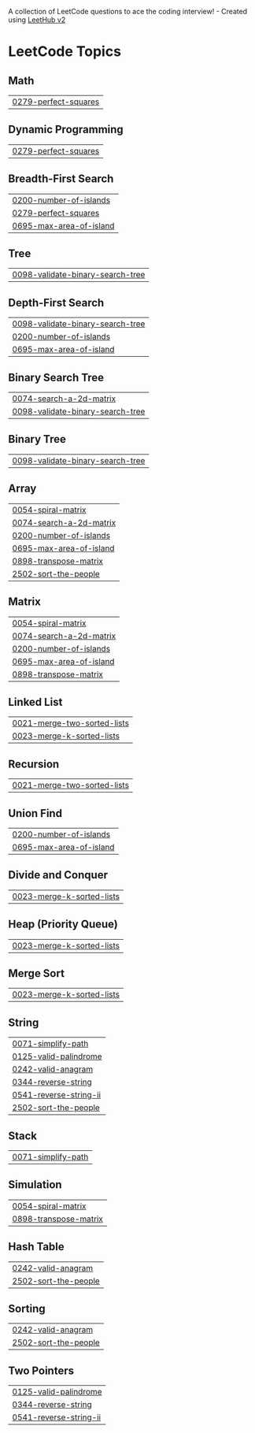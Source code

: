 A collection of LeetCode questions to ace the coding interview! - Created using [LeetHub v2](https://github.com/arunbhardwaj/LeetHub-2.0)
<!---LeetCode Topics Start-->
# LeetCode Topics
## Math
|  |
| ------- |
| [0279-perfect-squares](https://github.com/Threshik/LeetCode1/tree/master/0279-perfect-squares) |
## Dynamic Programming
|  |
| ------- |
| [0279-perfect-squares](https://github.com/Threshik/LeetCode1/tree/master/0279-perfect-squares) |
## Breadth-First Search
|  |
| ------- |
| [0200-number-of-islands](https://github.com/Threshik/LeetCode1/tree/master/0200-number-of-islands) |
| [0279-perfect-squares](https://github.com/Threshik/LeetCode1/tree/master/0279-perfect-squares) |
| [0695-max-area-of-island](https://github.com/Threshik/LeetCode1/tree/master/0695-max-area-of-island) |
## Tree
|  |
| ------- |
| [0098-validate-binary-search-tree](https://github.com/Threshik/LeetCode1/tree/master/0098-validate-binary-search-tree) |
## Depth-First Search
|  |
| ------- |
| [0098-validate-binary-search-tree](https://github.com/Threshik/LeetCode1/tree/master/0098-validate-binary-search-tree) |
| [0200-number-of-islands](https://github.com/Threshik/LeetCode1/tree/master/0200-number-of-islands) |
| [0695-max-area-of-island](https://github.com/Threshik/LeetCode1/tree/master/0695-max-area-of-island) |
## Binary Search Tree
|  |
| ------- |
| [0074-search-a-2d-matrix](https://github.com/Threshik/LeetCode1/tree/master/0074-search-a-2d-matrix) |
| [0098-validate-binary-search-tree](https://github.com/Threshik/LeetCode1/tree/master/0098-validate-binary-search-tree) |
## Binary Tree
|  |
| ------- |
| [0098-validate-binary-search-tree](https://github.com/Threshik/LeetCode1/tree/master/0098-validate-binary-search-tree) |
## Array
|  |
| ------- |
| [0054-spiral-matrix](https://github.com/Threshik/LeetCode1/tree/master/0054-spiral-matrix) |
| [0074-search-a-2d-matrix](https://github.com/Threshik/LeetCode1/tree/master/0074-search-a-2d-matrix) |
| [0200-number-of-islands](https://github.com/Threshik/LeetCode1/tree/master/0200-number-of-islands) |
| [0695-max-area-of-island](https://github.com/Threshik/LeetCode1/tree/master/0695-max-area-of-island) |
| [0898-transpose-matrix](https://github.com/Threshik/LeetCode1/tree/master/0898-transpose-matrix) |
| [2502-sort-the-people](https://github.com/Threshik/LeetCode1/tree/master/2502-sort-the-people) |
## Matrix
|  |
| ------- |
| [0054-spiral-matrix](https://github.com/Threshik/LeetCode1/tree/master/0054-spiral-matrix) |
| [0074-search-a-2d-matrix](https://github.com/Threshik/LeetCode1/tree/master/0074-search-a-2d-matrix) |
| [0200-number-of-islands](https://github.com/Threshik/LeetCode1/tree/master/0200-number-of-islands) |
| [0695-max-area-of-island](https://github.com/Threshik/LeetCode1/tree/master/0695-max-area-of-island) |
| [0898-transpose-matrix](https://github.com/Threshik/LeetCode1/tree/master/0898-transpose-matrix) |
## Linked List
|  |
| ------- |
| [0021-merge-two-sorted-lists](https://github.com/Threshik/LeetCode1/tree/master/0021-merge-two-sorted-lists) |
| [0023-merge-k-sorted-lists](https://github.com/Threshik/LeetCode1/tree/master/0023-merge-k-sorted-lists) |
## Recursion
|  |
| ------- |
| [0021-merge-two-sorted-lists](https://github.com/Threshik/LeetCode1/tree/master/0021-merge-two-sorted-lists) |
## Union Find
|  |
| ------- |
| [0200-number-of-islands](https://github.com/Threshik/LeetCode1/tree/master/0200-number-of-islands) |
| [0695-max-area-of-island](https://github.com/Threshik/LeetCode1/tree/master/0695-max-area-of-island) |
## Divide and Conquer
|  |
| ------- |
| [0023-merge-k-sorted-lists](https://github.com/Threshik/LeetCode1/tree/master/0023-merge-k-sorted-lists) |
## Heap (Priority Queue)
|  |
| ------- |
| [0023-merge-k-sorted-lists](https://github.com/Threshik/LeetCode1/tree/master/0023-merge-k-sorted-lists) |
## Merge Sort
|  |
| ------- |
| [0023-merge-k-sorted-lists](https://github.com/Threshik/LeetCode1/tree/master/0023-merge-k-sorted-lists) |
## String
|  |
| ------- |
| [0071-simplify-path](https://github.com/Threshik/LeetCode1/tree/master/0071-simplify-path) |
| [0125-valid-palindrome](https://github.com/Threshik/LeetCode1/tree/master/0125-valid-palindrome) |
| [0242-valid-anagram](https://github.com/Threshik/LeetCode1/tree/master/0242-valid-anagram) |
| [0344-reverse-string](https://github.com/Threshik/LeetCode1/tree/master/0344-reverse-string) |
| [0541-reverse-string-ii](https://github.com/Threshik/LeetCode1/tree/master/0541-reverse-string-ii) |
| [2502-sort-the-people](https://github.com/Threshik/LeetCode1/tree/master/2502-sort-the-people) |
## Stack
|  |
| ------- |
| [0071-simplify-path](https://github.com/Threshik/LeetCode1/tree/master/0071-simplify-path) |
## Simulation
|  |
| ------- |
| [0054-spiral-matrix](https://github.com/Threshik/LeetCode1/tree/master/0054-spiral-matrix) |
| [0898-transpose-matrix](https://github.com/Threshik/LeetCode1/tree/master/0898-transpose-matrix) |
## Hash Table
|  |
| ------- |
| [0242-valid-anagram](https://github.com/Threshik/LeetCode1/tree/master/0242-valid-anagram) |
| [2502-sort-the-people](https://github.com/Threshik/LeetCode1/tree/master/2502-sort-the-people) |
## Sorting
|  |
| ------- |
| [0242-valid-anagram](https://github.com/Threshik/LeetCode1/tree/master/0242-valid-anagram) |
| [2502-sort-the-people](https://github.com/Threshik/LeetCode1/tree/master/2502-sort-the-people) |
## Two Pointers
|  |
| ------- |
| [0125-valid-palindrome](https://github.com/Threshik/LeetCode1/tree/master/0125-valid-palindrome) |
| [0344-reverse-string](https://github.com/Threshik/LeetCode1/tree/master/0344-reverse-string) |
| [0541-reverse-string-ii](https://github.com/Threshik/LeetCode1/tree/master/0541-reverse-string-ii) |
<!---LeetCode Topics End-->